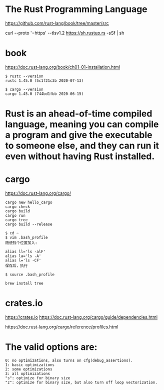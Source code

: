 # The Rust Programming Language

https://github.com/rust-lang/book/tree/master/src

curl --proto '=https' --tlsv1.2 https://sh.rustup.rs -sSf | sh

# book
https://doc.rust-lang.org/book/ch01-01-installation.html

```
$ rustc --version
rustc 1.45.0 (5c1f21c3b 2020-07-13)

$ cargo --version
cargo 1.45.0 (744bd1fbb 2020-06-15)
```

# Rust is an ahead-of-time compiled language, meaning you can compile a program and give the executable to someone else, and they can run it even without having Rust installed.

# cargo
https://doc.rust-lang.org/cargo/

```
cargo new hello_cargo
cargo check 
cargo build
cargo run
cargo tree
cargo build --release
```
```
$ cd ~
$ vim .bash_profile
随便找个位置加入:

alias ll='ls -alF'
alias la='ls -A'
alias l='ls -CF'
保存后，执行

$ source .bash_profile

brew install tree
```
# crates.io
https://crates.io
https://doc.rust-lang.org/cargo/guide/dependencies.html


https://doc.rust-lang.org/cargo/reference/profiles.html
# The valid options are:
```
0: no optimizations, also turns on cfg(debug_assertions).
1: basic optimizations
2: some optimizations
3: all optimizations
"s": optimize for binary size
"z": optimize for binary size, but also turn off loop vectorization.
```
